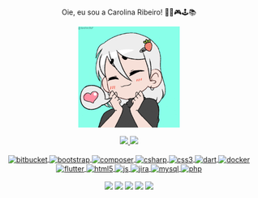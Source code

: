 <p align="center">
Oie, eu sou a Carolina Ribeiro! 🖤🤟🎮🕹📚
</p>

<p align="center">
 <img alt="Carol" width="200" src="https://github.com/Carolinaribeirodacol/Carolinaribeirodacol/blob/main/avatar.gif"/>
</p>

<div align="center">
  <a href="https://github.com/Carolinaribeirodacol">
  <img height="200em" src="https://github-readme-stats.vercel.app/api?username=Carolinaribeirodacol&show_icons=true&theme=dracula&include_all_commits=true&count_private=true"/>
  <img height="200em" src="https://github-readme-stats.vercel.app/api/top-langs/?username=Carolinaribeirodacol&layout=compact&langs_count=7&theme=dracula"/>
</div>
 
 
<div align="center" style="display: inline_block"><br>
  <img align="center" alt="bitbucket" height="30" width="40" src="https://cdn.jsdelivr.net/gh/devicons/devicon/icons/bitbucket/bitbucket-original-wordmark.svg">
  <img align="center" alt="bootstrap" height="30" width="40" src="https://cdn.jsdelivr.net/gh/devicons/devicon/icons/bootstrap/bootstrap-plain-wordmark.svg">
  <img align="center" alt="composer" height="30" width="40" src="https://cdn.jsdelivr.net/gh/devicons/devicon/icons/composer/composer-original.svg">
  <img align="center" alt="csharp" height="30" width="40" src="https://cdn.jsdelivr.net/gh/devicons/devicon/icons/csharp/csharp-original.svg"> 
  <img align="center" alt="css3" height="30" width="40" src="https://cdn.jsdelivr.net/gh/devicons/devicon/icons/css3/css3-original.svg"> 
  <img align="center" alt="dart" height="30" width="40" src="https://cdn.jsdelivr.net/gh/devicons/devicon/icons/dart/dart-plain-wordmark.svg"> 
  <img align="center" alt="docker" height="30" width="40" src="https://cdn.jsdelivr.net/gh/devicons/devicon/icons/docker/docker-plain-wordmark.svg"> 
  <img align="center" alt="flutter" height="30" width="40" src="https://cdn.jsdelivr.net/gh/devicons/devicon/icons/flutter/flutter-original.svg"> 
  <img align="center" alt="html5" height="30" width="40" src="https://cdn.jsdelivr.net/gh/devicons/devicon/icons/html5/html5-plain-wordmark.svg"> 
  <img align="center" alt="js" height="30" width="40" src="https://cdn.jsdelivr.net/gh/devicons/devicon/icons/javascript/javascript-plain.svg"> 
  <img align="center" alt="jira" height="30" width="40" src="https://cdn.jsdelivr.net/gh/devicons/devicon/icons/jira/jira-original-wordmark.svg">
  <img align="center" alt="mysql" height="30" width="40" src="https://cdn.jsdelivr.net/gh/devicons/devicon/icons/mysql/mysql-plain-wordmark.svg"> 
  <img align="center" alt="php" height="30" width="40" src="https://cdn.jsdelivr.net/gh/devicons/devicon/icons/php/php-plain.svg">
 </div>
 
 
<div align="center"> <br>
  <a href="https://www.youtube.com/channel/UCH3GY5OYjVywv5mlmBUsKZQ" target="_blank"><img src="https://img.shields.io/badge/YouTube-FF0000?style=for-the-badge&logo=youtube&logoColor=white" target="_blank"></a>
  <a href="https://www.instagram.com/___carolina_ribeiro___/" target="_blank"><img src="https://img.shields.io/badge/-Instagram-%23E4405F?style=for-the-badge&logo=instagram&logoColor=white" target="_blank"></a>
 	<a href="https://www.twitch.tv/colossalribeiro" target="_blank"><img src="https://img.shields.io/badge/Twitch-9146FF?style=for-the-badge&logo=twitch&logoColor=white" target="_blank"></a>
  <a href = "mailto:carolinaribeirodacol@gmail.com"><img src="https://img.shields.io/badge/-Gmail-%23333?style=for-the-badge&logo=gmail&logoColor=white" target="_blank"></a>
  <a href="https://www.linkedin.com/in/carolina-ribeiro-28852910b/" target="_blank"><img src="https://img.shields.io/badge/-LinkedIn-%230077B5?style=for-the-badge&logo=linkedin&logoColor=white" target="_blank"></a>
</div>


